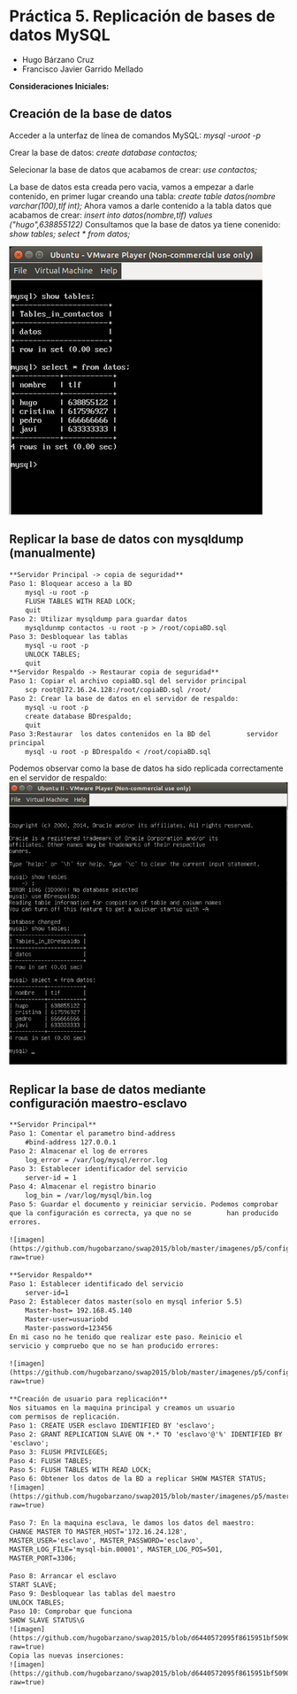 # Práctica 5. Replicación de bases de datos MySQL

- Hugo Bárzano Cruz
- Francisco Javier Garrido Mellado

**Consideraciones Iniciales:** 




## Creación de la base de datos

Acceder a la unterfaz de línea de comandos MySQL:
	*mysql -uroot -p*

Crear la base de datos: 
	*create database contactos;*

Selecionar la base de datos que acabamos de crear: 
	*use contactos;*

La base de datos esta creada pero vacia, vamos a empezar a darle 
contenido, en primer lugar creando una tabla:
	*create table datos(nombre varchar(100),tlf int);*
Ahora vamos a darle contenido a la tabla datos que acabamos de crear:
	*insert into datos(nombre,tlf) values ("hugo",638855122)*
Consultamos que la base de datos ya tiene conenido:
	*show tables;*
	*select * from datos;*


![imagen](https://github.com/hugobarzano/swap2015/blob/master/imagenes/p5/bd.png?raw=true)

## Replicar la base de datos con mysqldump (manualmente)
	**Servidor Principal -> copia de seguridad**
	Paso 1: Bloquear acceso a la BD 
		mysql -u root -p
		FLUSH TABLES WITH READ LOCK;
		quit
	Paso 2: Utilizar mysqldump para guardar datos
		mysqldunmp contactos -u root -p > /root/copiaBD.sql
	Paso 3: Desbloquear las tablas
		mysql -u root -p
		UNLOCK TABLES;
		quit
	**Servidor Respaldo -> Restaurar copia de seguridad**
	Paso 1: Copiar el archivo copiaBD.sql del servidor principal
		scp root@172.16.24.128:/root/copiaBD.sql /root/
	Paso 2: Crear la base de datos en el servidor de respaldo:
		mysql -u root -p
		create database BDrespaldo;
		quit
	Paso 3:Restaurar  los datos contenidos en la BD del 		servidor principal
		mysql -u root -p BDrespaldo < /root/copiaBD.sql
Podemos observar como la base de datos ha sido replicada correctamente en el servidor de respaldo:
![imagen](https://raw.githubusercontent.com/hugobarzano/swap2015/87612ebda74d5d5a1014422d0f59b0dabe35a233/imagenes/p5/bd_respaldo.png)

## Replicar la base de datos mediante configuración maestro-esclavo
	**Servidor Principal**
	Paso 1: Comentar el parametro bind-address
		#bind-address 127.0.0.1
	Paso 2: Almacenar el log de errores
		log_error = /var/log/mysql/error.log
	Paso 3: Establecer identificador del servicio
		server-id = 1
	Paso 4: Almacenar el registro binario
		log_bin = /var/log/mysql/bin.log
	Paso 5: Guardar el documento y reiniciar servicio. Podemos comprobar que la configuración es correcta, ya que no se 		han producido errores.

	![imagen](https://github.com/hugobarzano/swap2015/blob/master/imagenes/p5/configuracion_maestro.png?raw=true)

	**Servidor Respaldo**
	Paso 1: Establecer identificado del servicio
		server-id=1
	Paso 2: Establecer datos master(solo en mysql inferior 5.5)
		Master-host= 192.168.45.140
		Master-user=usuariobd
		Master-password=123456
	En mi caso no he tenido que realizar este paso. Reinicio el 
	servicio y compruebo que no se han producido errores:
	
	![imagen](https://github.com/hugobarzano/swap2015/blob/master/imagenes/p5/configuracion_esclavo.png?raw=true)

	**Creación de usuario para replicación**
	Nos situamos en la maquina principal y creamos un usuario 
	com permisos de replicación.
	Paso 1: CREATE USER esclavo IDENTIFIED BY 'esclavo';
	Paso 2: GRANT REPLICATION SLAVE ON *.* TO 'esclavo'@'%' IDENTIFIED BY 'esclavo';
	Paso 3: FLUSH PRIVILEGES;
	Paso 4: FLUSH TABLES;
	Paso 5: FLUSH TABLES WITH READ LOCK; 
	Paso 6: Obtener los datos de la BD a replicar SHOW MASTER STATUS;
	![imagen](https://github.com/hugobarzano/swap2015/blob/master/imagenes/p5/master_status.png?raw=true)

	Paso 7: En la maquina esclava, le damos los datos del maestro:
	CHANGE MASTER TO MASTER_HOST='172.16.24.128',
	MASTER_USER='esclavo', MASTER_PASSWORD='esclavo',
	MASTER_LOG_FILE='mysql-bin.00001', MASTER_LOG_POS=501,
	MASTER_PORT=3306;

	Paso 8: Arrancar el esclavo
	START SLAVE;
	Paso 9: Desbloquear las tablas del maestro
	UNLOCK TABLES;
	Paso 10: Comprobar que funciona
	SHOW SLAVE STATUS\G 
	![imagen] (https://github.com/hugobarzano/swap2015/blob/d6440572095f8615951bf5090992cca807d2783c/imagenes/p5/slave_status.png?raw=true)
	Copia las nuevas inserciones:
	![imagen](https://github.com/hugobarzano/swap2015/blob/d6440572095f8615951bf5090992cca807d2783c/imagenes/p5/salida_final.png?raw=true)







